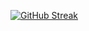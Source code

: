 [![GitHub Streak](https://streak-stats.demolab.com?user=AustinMatherne)](https://git.io/streak-stats)
